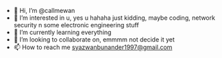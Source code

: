 - 👋 Hi, I’m @callmewan
- 👀 I’m interested in u, yes u hahaha just kidding, maybe coding, network security n some electronic engineering stuff
- 🌱 I’m currently learning everything
- 💞️ I’m looking to collaborate on, emmmm not decide it yet
- 📫 How to reach me syazwanbunander1997@gmail.com

<!---
callmewan/callmewan is a ✨ special ✨ repository because its `README.md` (this file) appears on your GitHub profile.
You can click the Preview link to take a look at your changes.
--->
